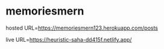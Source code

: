 # memoriesmern

hosted URL=https://memoriesmern123.herokuapp.com/posts

live URL=https://heuristic-saha-dd415f.netlify.app/
